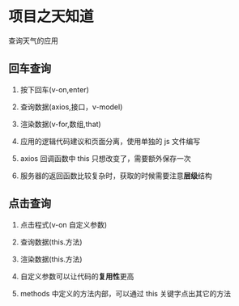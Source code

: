 # 项目之天知道

查询天气的应用

## 回车查询

1. 按下回车(v-on,enter)
2. 查询数据(axios,接口，v-model)
3. 渲染数据(v-for,数组,that)

1. 应用的逻辑代码建议和页面分离，使用单独的 js 文件编写
2. axios 回调函数中 this 只想改变了，需要额外保存一次
3. 服务器的返回函数比较复杂时，获取的时候需要注意**层级**结构

## 点击查询

1. 点击程式(v-on 自定义参数)
2. 查询数据(this.方法)
3. 渲染数据(this.方法)

1. 自定义参数可以让代码的**复用性**更高
2. methods 中定义的方法内部，可以通过 this 关键字点出其它的方法